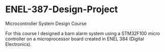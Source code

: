 # ENEL-387-Design-Project
Microcontroller System Design Course

For this course I designed a barn alarm system using a STM32F100 micro controller on a microprocessor board created in ENEL 384 (Digital Electronics).
